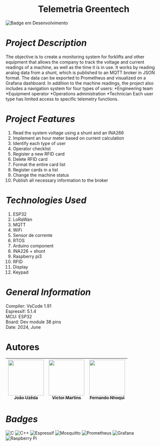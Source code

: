 <h1 align="center"> Telemetria Greentech </h1>

![Badge em Desenvolvimento](http://img.shields.io/static/v1?label=STATUS&message=EM%20DESENVOLVIMENTO&color=GREEN&style=for-the-badge)

# *Project Description*
The objective is to create a monitoring system for forklifts and other equipment that allows the company to track the voltage and current readings of a machine, as well as the time it is in use. It works by reading analog data from a shunt, which is published to an MQTT broker in JSON format. The data can be exported to Prometheus and visualized on a Grafana dashboard. In addition to the machine readings, the project also includes a navigation system for four types of users:
    *Engineering team
    *Equipment operator
    *Operations administration
    *Technician
Each user type has limited access to specific telemetry functions.

# *Project Features*

1. Read the system voltage using a shunt and an INA266
2. Implement an hour meter based on current calculation
3. Identify each type of user
4. Operator checklist
5. Register a new RFID card
6. Delete RFID card
7. Format the entire card list
8. Register cards in a list
9. Change the machine status
10. Publish all necessary information to the broker


# *Technologies Used*
1. ESP32 
2. LoRaWan
3. MQTT
4. WiFi
5. Sensor de corrente
6. RTOS
7. Arduino component
9. INA226 + shunt
10. Raspberry pi3
11. RFID
12. Display
13. Keypad

# *General Information*

Compiler: VsCode 1.91 <br/>
Espressif: 5.1.4 <br/>
MCU: ESP32  <br/>
Board: Dev module 38 pins <br/>
Date: 2024, June <br/>

# Autores

| [<img loading="lazy" src="https://avatars.githubusercontent.com/u/55409817?v=4" width=115><br><sub>João Uzêda</sub>](https://github.com/joaouzeda) |  [<img loading="lazy" src="https://avatars.githubusercontent.com/u/162138511?v=4" width=115><br><sub>Victor Martins</sub>](https://github.com/victorMartins2024) |  [<img loading="lazy" src="https://avatars.githubusercontent.com/u/167223272?v=4" width=115><br><sub>Fernando Nhoqui</sub>](https://github.com/FernandoNhoqui) |
| :---: | :---: | :---: |

# *Badges*

![C](https://img.shields.io/badge/c-%2300599C.svg?style=for-the-badge&logo=c&logoColor=white)
![C++](https://img.shields.io/badge/c++-%2300599C.svg?style=for-the-badge&logo=c%2B%2B&logoColor=white)
![Espressif](https://img.shields.io/badge/espressif-E7352C.svg?style=for-the-badge&logo=espressif&logoColor=white)
![Mosquitto](https://img.shields.io/badge/mosquitto-%233C5280.svg?style=for-the-badge&logo=eclipsemosquitto&logoColor=white)
![Prometheus](https://img.shields.io/badge/Prometheus-E6522C?style=for-the-badge&logo=Prometheus&logoColor=white)
![Grafana](https://img.shields.io/badge/grafana-%23F46800.svg?style=for-the-badge&logo=grafana&logoColor=white)
![Raspberry Pi](https://img.shields.io/badge/-RaspberryPi-C51A4A?style=for-the-badge&logo=Raspberry-Pi)

